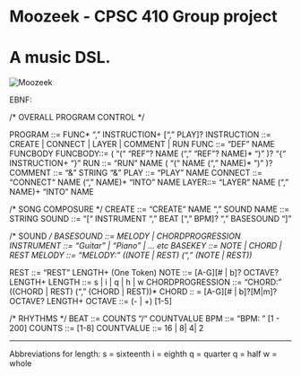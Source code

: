 # Moozeek - CPSC 410 Group project
# A music DSL.

![Moozeek](https://user-images.githubusercontent.com/31344971/82974722-80e74000-9f8f-11ea-890b-f9b5acb3884c.jpg)

EBNF:

/* OVERALL PROGRAM CONTROL */ 

PROGRAM ::=  FUNC*  “,” INSTRUCTION+ [“,” PLAY]?
INSTRUCTION ::= CREATE | CONNECT | LAYER | COMMENT | RUN
FUNC ::= “DEF” NAME FUNCBODY
FUNCBODY::= ( “(“ “REF”? NAME (“,” “REF”? NAME)* “)”  )?  “{“ INSTRUCTION+ “}”
RUN ::=  “RUN” NAME ( “(“ NAME  (“,” NAME)* ”)” )?
COMMENT ::= “&” STRING “&”
PLAY ::= “PLAY” NAME 
CONNECT ::= “CONNECT“  NAME (“,” NAME)+ “INTO” NAME
LAYER::= “LAYER” NAME (“,” NAME)+ “INTO” NAME

/* SONG COMPOSURE */
CREATE ::= “CREATE“  NAME “,”  SOUND
NAME ::=  STRING
SOUND ::= “[“ INSTRUMENT “,” BEAT [“,” BPM]? “,” BASESOUND “]”

/* SOUND */
BASESOUND ::= MELODY | CHORDPROGRESSION
INSTRUMENT ::= “Guitar” | “Piano” | … etc
BASEKEY ::= NOTE | CHORD | REST
MELODY ::= “MELODY:” ((NOTE | REST) (“,” (NOTE | REST))*

REST ::= “REST” LENGTH+ 
(One Token) NOTE ::=  [A-G][# | b]? OCTAVE?  LENGTH+
LENGTH ::= s | i | q | h | w
CHORDPROGRESSION ::= “CHORD:” ((CHORD | REST) (“,” (CHORD | REST))*
CHORD :: =  [A-G][# | b]?[M|m]? OCTAVE?   LENGTH+ 
OCTAVE ::= (- | +) [1-5]  

/* RHYTHMS */
BEAT ::= COUNTS “/“ COUNTVALUE 
BPM ::= “BPM: ” [1 - 200]
COUNTS ::= [1-8]
COUNTVALUE ::= 16 | 8| 4| 2


------------------------------
Abbreviations for length:
s    = sixteenth
i    = eighth
q   = quarter
q   = half
w  = whole
